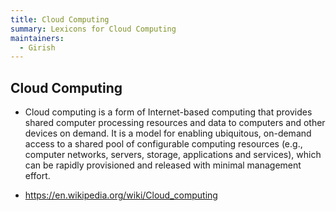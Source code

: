 ```yaml
---
title: Cloud Computing
summary: Lexicons for Cloud Computing
maintainers:
  - Girish
---
```




## **Cloud Computing**

* Cloud computing is a form of Internet-based computing that provides shared computer processing resources and data to computers and other devices on demand. It is a model for enabling ubiquitous, on-demand access to a shared pool of configurable computing resources (e.g., computer networks, servers, storage, applications and services), which can be rapidly provisioned and released with minimal management effort.

* <https://en.wikipedia.org/wiki/Cloud_computing>



